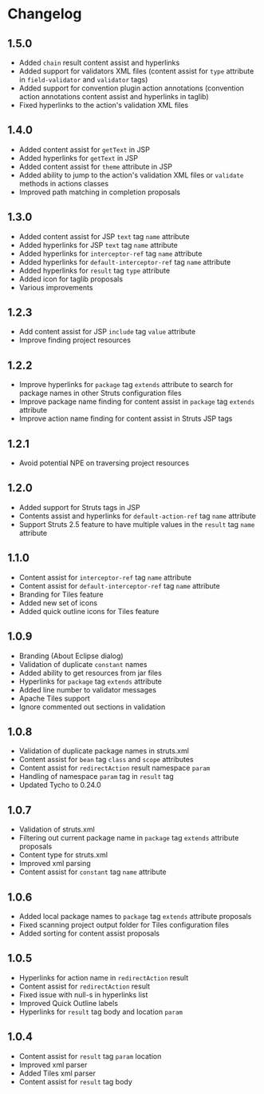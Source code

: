 # Changelog

## 1.5.0

* Added `chain` result content assist and hyperlinks
* Added support for validators XML files (content assist for `type` attribute in `field-validator` and `validator` tags)
* Added support for convention plugin action annotations (convention action annotations content assist and hyperlinks in taglib)
* Fixed hyperlinks to the action's validation XML files

## 1.4.0

* Added content assist for `getText` in JSP
* Added hyperlinks for `getText` in JSP
* Added content assist for `theme` attribute in JSP
* Added ability to jump to the action's validation XML files or `validate` methods in actions classes
* Improved path matching in completion proposals

## 1.3.0

* Added content assist for JSP `text` tag `name` attribute
* Added hyperlinks for JSP `text` tag `name` attribute
* Added hyperlinks for `interceptor-ref` tag `name` attribute
* Added hyperlinks for `default-interceptor-ref` tag `name` attribute
* Added hyperlinks for `result` tag `type` attribute
* Added icon for taglib proposals
* Various improvements

## 1.2.3

* Add content assist for JSP `include` tag `value` attribute
* Improve finding project resources

## 1.2.2

* Improve hyperlinks for `package` tag `extends` attribute to search for package names in other Struts configuration files
* Improve package name finding for content assist in `package` tag `extends` attribute
* Improve action name finding for content assist in Struts JSP tags

## 1.2.1

* Avoid potential NPE on traversing project resources

## 1.2.0

* Added support for Struts tags in JSP
* Contents assist and hyperlinks for `default-action-ref` tag `name` attribute
* Support Struts 2.5 feature to have multiple values in the `result` tag `name` attribute

## 1.1.0

* Content assist for `interceptor-ref` tag `name` attribute
* Content assist for `default-interceptor-ref` tag `name` attribute
* Branding for Tiles feature
* Added new set of icons
* Added quick outline icons for Tiles feature

## 1.0.9

* Branding (About Eclipse dialog)
* Validation of duplicate `constant` names
* Added ability to get resources from jar files
* Hyperlinks for `package` tag `extends` attribute
* Added line number to validator messages
* Apache Tiles support
* Ignore commented out sections in validation

## 1.0.8

* Validation of duplicate package names in struts.xml
* Content assist for `bean` tag `class` and `scope` attributes
* Content assist for `redirectAction` result namespace `param`
* Handling of namespace `param` tag in `result` tag
* Updated Tycho to 0.24.0

## 1.0.7

* Validation of struts.xml
* Filtering out current package name in `package` tag `extends` attribute proposals
* Content type for struts.xml
* Improved xml parsing
* Content assist for `constant` tag `name` attribute

## 1.0.6

* Added local package names to `package` tag `extends` attribute proposals
* Fixed scanning project output folder for Tiles configuration files
* Added sorting for content assist proposals

## 1.0.5

* Hyperlinks for action name in `redirectAction` result
* Content assist for `redirectAction` result
* Fixed issue with null-s in hyperlinks list
* Improved Quick Outline labels
* Hyperlinks for `result` tag body and location `param`

## 1.0.4

* Content assist for `result` tag `param` location
* Improved xml parser
* Added Tiles xml parser
* Content assist for `result` tag body
